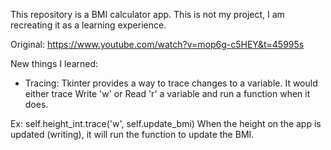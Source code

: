 This repository is a BMI calculator app. This is not my project, I am recreating it as a learning experience.

Original: https://www.youtube.com/watch?v=mop6g-c5HEY&t=45995s

New things I learned:

- Tracing: Tkinter provides a way to trace changes to a variable. It would either trace Write 'w' or Read 'r' a variable and run a function when it does.

Ex: self.height_int.trace('w', self.update_bmi)
When the height on the app is updated (writing), it will run the function to update the BMI.
